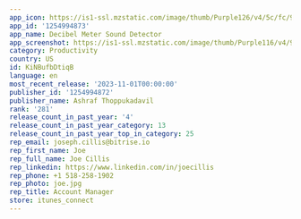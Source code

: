 ```yaml
---
app_icon: https://is1-ssl.mzstatic.com/image/thumb/Purple126/v4/5c/fc/9d/5cfc9de0-bf02-96dc-a6a9-e40348eb2449/AppIcons-1x_U007emarketing-0-7-85-220.png/1024x1024bb.png
app_id: '1254994873'
app_name: Decibel Meter Sound Detector
app_screenshot: https://is1-ssl.mzstatic.com/image/thumb/Purple116/v4/9e/0d/9e/9e0d9ebb-1fb7-801d-8f12-e63638a13d51/pr_source.jpg/1242x2688bb.png
category: Productivity
country: US
id: KiNBufbDtiqB
language: en
most_recent_release: '2023-11-01T00:00:00'
publisher_id: '1254994872'
publisher_name: Ashraf Thoppukadavil
rank: '281'
release_count_in_past_year: '4'
release_count_in_past_year_category: 13
release_count_in_past_year_top_in_category: 25
rep_email: joseph.cillis@bitrise.io
rep_first_name: Joe
rep_full_name: Joe Cillis
rep_linkedin: https://www.linkedin.com/in/joecillis
rep_phone: +1 518-258-1902
rep_photo: joe.jpg
rep_title: Account Manager
store: itunes_connect
---
```

